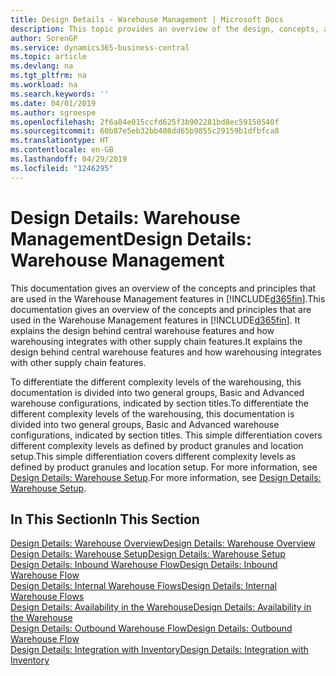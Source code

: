 ```yaml
---
title: Design Details - Warehouse Management | Microsoft Docs
description: This topic provides an overview of the design, concepts, and principles behind the Warehouse Management features in Business Central.
author: SorenGP
ms.service: dynamics365-business-central
ms.topic: article
ms.devlang: na
ms.tgt_pltfrm: na
ms.workload: na
ms.search.keywords: ''
ms.date: 04/01/2019
ms.author: sgroespe
ms.openlocfilehash: 2f6a84e015ccfd625f3b902281bd8ec59150540f
ms.sourcegitcommit: 60b87e5eb32bb408dd65b9855c29159b1dfbfca8
ms.translationtype: HT
ms.contentlocale: en-GB
ms.lasthandoff: 04/29/2019
ms.locfileid: "1246295"
---
```

# <a name="design-details-warehouse-management"></a><span data-ttu-id="9abf0-103">Design Details: Warehouse Management</span><span class="sxs-lookup"><span data-stu-id="9abf0-103">Design Details: Warehouse Management</span></span>
<span data-ttu-id="9abf0-104">This documentation gives an overview of the concepts and principles that are used in the Warehouse Management features in [!INCLUDE[d365fin](includes/d365fin_md.md)].</span><span class="sxs-lookup"><span data-stu-id="9abf0-104">This documentation gives an overview of the concepts and principles that are used in the Warehouse Management features in [!INCLUDE[d365fin](includes/d365fin_md.md)].</span></span> <span data-ttu-id="9abf0-105">It explains the design behind central warehouse features and how warehousing integrates with other supply chain features.</span><span class="sxs-lookup"><span data-stu-id="9abf0-105">It explains the design behind central warehouse features and how warehousing integrates with other supply chain features.</span></span>  

<span data-ttu-id="9abf0-106">To differentiate the different complexity levels of the warehousing, this documentation is divided into two general groups, Basic and Advanced warehouse configurations, indicated by section titles.</span><span class="sxs-lookup"><span data-stu-id="9abf0-106">To differentiate the different complexity levels of the warehousing, this documentation is divided into two general groups, Basic and Advanced warehouse configurations, indicated by section titles.</span></span> <span data-ttu-id="9abf0-107">This simple differentiation covers different complexity levels as defined by product granules and location setup.</span><span class="sxs-lookup"><span data-stu-id="9abf0-107">This simple differentiation covers different complexity levels as defined by product granules and location setup.</span></span> <span data-ttu-id="9abf0-108">For more information, see [Design Details: Warehouse Setup](design-details-warehouse-setup.md).</span><span class="sxs-lookup"><span data-stu-id="9abf0-108">For more information, see [Design Details: Warehouse Setup](design-details-warehouse-setup.md).</span></span>  

## <a name="in-this-section"></a><span data-ttu-id="9abf0-109">In This Section</span><span class="sxs-lookup"><span data-stu-id="9abf0-109">In This Section</span></span>  
[<span data-ttu-id="9abf0-110">Design Details: Warehouse Overview</span><span class="sxs-lookup"><span data-stu-id="9abf0-110">Design Details: Warehouse Overview</span></span>](design-details-warehouse-overview.md)  
[<span data-ttu-id="9abf0-111">Design Details: Warehouse Setup</span><span class="sxs-lookup"><span data-stu-id="9abf0-111">Design Details: Warehouse Setup</span></span>](design-details-warehouse-setup.md)  
[<span data-ttu-id="9abf0-112">Design Details: Inbound Warehouse Flow</span><span class="sxs-lookup"><span data-stu-id="9abf0-112">Design Details: Inbound Warehouse Flow</span></span>](design-details-inbound-warehouse-flow.md)  
[<span data-ttu-id="9abf0-113">Design Details: Internal Warehouse Flows</span><span class="sxs-lookup"><span data-stu-id="9abf0-113">Design Details: Internal Warehouse Flows</span></span>](design-details-internal-warehouse-flows.md)  
[<span data-ttu-id="9abf0-114">Design Details: Availability in the Warehouse</span><span class="sxs-lookup"><span data-stu-id="9abf0-114">Design Details: Availability in the Warehouse</span></span>](design-details-availability-in-the-warehouse.md)  
[<span data-ttu-id="9abf0-115">Design Details: Outbound Warehouse Flow</span><span class="sxs-lookup"><span data-stu-id="9abf0-115">Design Details: Outbound Warehouse Flow</span></span>](design-details-outbound-warehouse-flow.md)  
[<span data-ttu-id="9abf0-116">Design Details: Integration with Inventory</span><span class="sxs-lookup"><span data-stu-id="9abf0-116">Design Details: Integration with Inventory</span></span>](design-details-integration-with-inventory.md)
